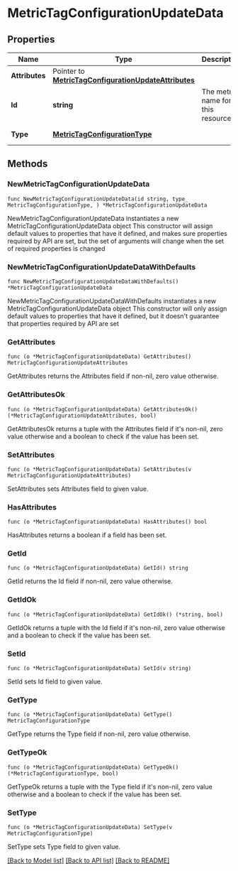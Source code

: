# MetricTagConfigurationUpdateData

## Properties

Name | Type | Description | Notes
---- | ---- | ----------- | ------
**Attributes** | Pointer to [**MetricTagConfigurationUpdateAttributes**](MetricTagConfigurationUpdateAttributes.md) |  | [optional] 
**Id** | **string** | The metric name for this resource. | 
**Type** | [**MetricTagConfigurationType**](MetricTagConfigurationType.md) |  | [default to METRICTAGCONFIGURATIONTYPE_MANAGE_TAGS]

## Methods

### NewMetricTagConfigurationUpdateData

`func NewMetricTagConfigurationUpdateData(id string, type_ MetricTagConfigurationType, ) *MetricTagConfigurationUpdateData`

NewMetricTagConfigurationUpdateData instantiates a new MetricTagConfigurationUpdateData object
This constructor will assign default values to properties that have it defined,
and makes sure properties required by API are set, but the set of arguments
will change when the set of required properties is changed

### NewMetricTagConfigurationUpdateDataWithDefaults

`func NewMetricTagConfigurationUpdateDataWithDefaults() *MetricTagConfigurationUpdateData`

NewMetricTagConfigurationUpdateDataWithDefaults instantiates a new MetricTagConfigurationUpdateData object
This constructor will only assign default values to properties that have it defined,
but it doesn't guarantee that properties required by API are set

### GetAttributes

`func (o *MetricTagConfigurationUpdateData) GetAttributes() MetricTagConfigurationUpdateAttributes`

GetAttributes returns the Attributes field if non-nil, zero value otherwise.

### GetAttributesOk

`func (o *MetricTagConfigurationUpdateData) GetAttributesOk() (*MetricTagConfigurationUpdateAttributes, bool)`

GetAttributesOk returns a tuple with the Attributes field if it's non-nil, zero value otherwise
and a boolean to check if the value has been set.

### SetAttributes

`func (o *MetricTagConfigurationUpdateData) SetAttributes(v MetricTagConfigurationUpdateAttributes)`

SetAttributes sets Attributes field to given value.

### HasAttributes

`func (o *MetricTagConfigurationUpdateData) HasAttributes() bool`

HasAttributes returns a boolean if a field has been set.

### GetId

`func (o *MetricTagConfigurationUpdateData) GetId() string`

GetId returns the Id field if non-nil, zero value otherwise.

### GetIdOk

`func (o *MetricTagConfigurationUpdateData) GetIdOk() (*string, bool)`

GetIdOk returns a tuple with the Id field if it's non-nil, zero value otherwise
and a boolean to check if the value has been set.

### SetId

`func (o *MetricTagConfigurationUpdateData) SetId(v string)`

SetId sets Id field to given value.


### GetType

`func (o *MetricTagConfigurationUpdateData) GetType() MetricTagConfigurationType`

GetType returns the Type field if non-nil, zero value otherwise.

### GetTypeOk

`func (o *MetricTagConfigurationUpdateData) GetTypeOk() (*MetricTagConfigurationType, bool)`

GetTypeOk returns a tuple with the Type field if it's non-nil, zero value otherwise
and a boolean to check if the value has been set.

### SetType

`func (o *MetricTagConfigurationUpdateData) SetType(v MetricTagConfigurationType)`

SetType sets Type field to given value.



[[Back to Model list]](../README.md#documentation-for-models) [[Back to API list]](../README.md#documentation-for-api-endpoints) [[Back to README]](../README.md)


